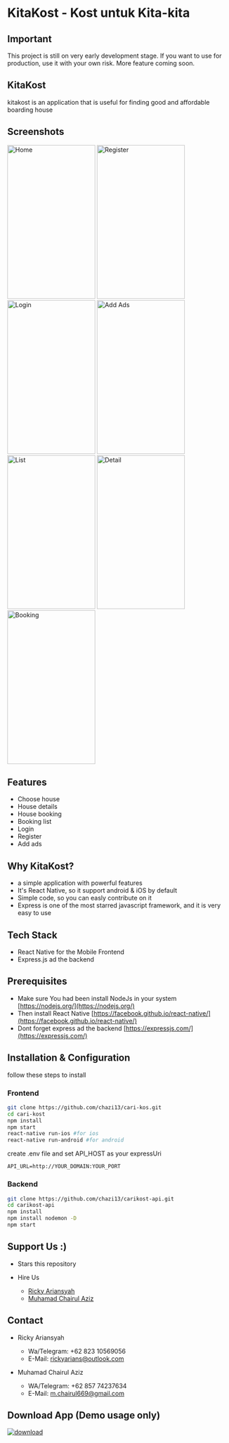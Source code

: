# KitaKost - Kost untuk Kita-kita

## Important

This project is still on very early development stage. If you want to use for production, use it with your own risk. More feature coming soon.

## KitaKost

kitakost is an application that is useful for finding good and affordable boarding house

## Screenshots

<p float="left">
 <img src="https://user-images.githubusercontent.com/48378351/63936916-56f9ff00-ca8b-11e9-911b-e1ae506da524.png" width="200" height="350" alt="Home"/>
 <img src="https://user-images.githubusercontent.com/48378351/63936967-827ce980-ca8b-11e9-8b57-1e0aab2426fc.png" width="200" height="350" alt="Register"/>
 <img src="https://user-images.githubusercontent.com/48378351/63936984-90326f00-ca8b-11e9-83ff-f69c78eb8f3c.png" width="200" height="350" alt="Login"/>
 <img src="https://user-images.githubusercontent.com/48378351/63937008-9e808b00-ca8b-11e9-9b90-7e8716fb99e9.png" width="200" height="350" alt="Add Ads"/>
 <img src="https://user-images.githubusercontent.com/48378351/63937019-a6d8c600-ca8b-11e9-8ee3-bece0ec1f6ea.png" width="200" height="350" alt="List"/>
 <img src="https://user-images.githubusercontent.com/48378351/63937028-ab9d7a00-ca8b-11e9-8f1a-b7af08d723c2.png" width="200" height="350" alt="Detail"/>
 <img src="https://user-images.githubusercontent.com/48378351/63937033-ae986a80-ca8b-11e9-98c9-5b8cb466e1f9.png" width="200" height="350" alt="Booking"/>
</p>


## Features

- Choose house
- House details
- House booking
- Booking list
- Login 
- Register
- Add ads

## Why KitaKost?

- a simple application with powerful features
- It's React Native, so it support android & iOS by default
- Simple code, so you can easly contribute on it
- Express is one of the most starred javascript framework, and it is very easy to use

## Tech Stack

- React Native for the Mobile Frontend
- Express.js ad the backend

## Prerequisites

- Make sure You had been install NodeJs in your system [https://nodejs.org/](https://nodejs.org/)
- Then install React Native [https://facebook.github.io/react-native/](https://facebook.github.io/react-native/)
- Dont forget express ad the backend [https://expressjs.com/](https://expressjs.com/)

## Installation & Configuration

follow these steps to install

### Frontend

```bash
git clone https://github.com/chazi13/cari-kos.git
cd cari-kost
npm install
npm start
react-native run-ios #for ios
react-native run-android #for android
```

create .env file and set API_HOST as your expressUri

```env
API_URL=http://YOUR_DOMAIN:YOUR_PORT
```

### Backend

```bash
git clone https://github.com/chazi13/carikost-api.git
cd carikost-api
npm install
npm install nodemon -D
npm start
```

## Support Us :)

- Stars this repository
- Hire Us

  * [Ricky Ariansyah](https://www.linkedin.com/in/rickyarians/)
  * [Muhamad Chairul Aziz](https://www.linkedin.com/in/muhamad-chairul-aziz/)

## Contact

- Ricky Ariansyah
  * Wa/Telegram:  +62 823 10569056
  * E-Mail: rickyarians@outlook.com

- Muhamad Chairul Aziz
  * WA/Telegram: +62 857 74237634
  * E-Mail: m.chairul669@gmail.com
  

## Download App (Demo usage only)
[![download](https://camo.githubusercontent.com/a9c59dcbf62ec123e8bb099fb473ad30554d70e6/68747470733a2f2f69312e77702e636f6d2f61706b6d6f6473696f732e636f6d2f77702d636f6e74656e742f75706c6f6164732f323031382f31322f446f776e6c6f61642d496e66696e6974652d44657369676e2d332e342e31302d41706b2e706e67 "Download")](https://drive.google.com/open?id=1OOXC_AM8I8XvsabpSW9W6IbjiYSPPk_9)

